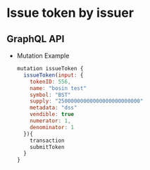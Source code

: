 
# Issue token by issuer

## GraphQL API

- Mutation Example
  ```javascript
  mutation issueToken {
    issueToken(input: {
      tokenID: 556,
      name: "bosin test"
      symbol: "BST"
      supply: "25000000000000000000000000"
      metadata: "dss"
      vendible: true
      numerator: 1,
      denominator: 1
    }){
      transaction
      submitToken
    }
  }
  ```